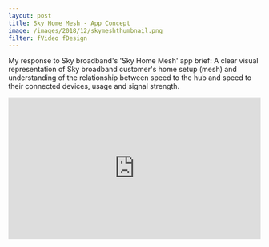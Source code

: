 ```yaml
---
layout: post
title: Sky Home Mesh - App Concept
image: /images/2018/12/skymeshthumbnail.png
filter: fVideo fDesign
---
```


My response to Sky broadband's 'Sky Home Mesh' app brief:
A clear visual representation of Sky broadband customer's home setup (mesh) and understanding of the relationship between speed to the hub and speed to their connected devices, usage and signal strength.
	
<style>.embed-container { position: relative; padding-bottom: 56.25%; height: 0; overflow: hidden; max-width: 100%; } .embed-container iframe, .embed-container object, .embed-container embed { position: absolute; top: 0; left: 0; width: 100%; height: 100%; }</style><div class='embed-container'><iframe src='https://www.youtube.com/embed/6Ems5isTrTw' frameborder='0' allowfullscreen></iframe></div>


